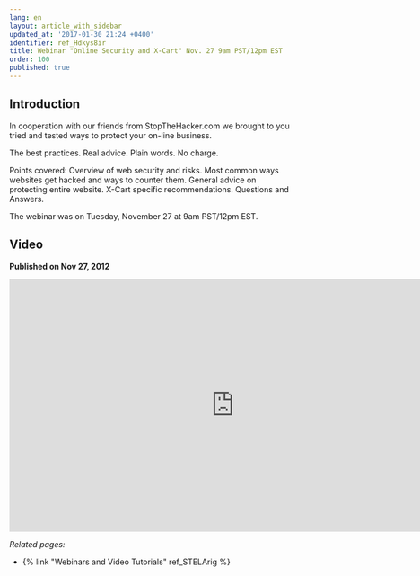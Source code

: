 ```yaml
---
lang: en
layout: article_with_sidebar
updated_at: '2017-01-30 21:24 +0400'
identifier: ref_Hdkys8ir
title: Webinar "Online Security and X-Cart" Nov. 27 9am PST/12pm EST
order: 100
published: true
---
```

## Introduction
In cooperation with our friends from StopTheHacker.com we brought to you tried and tested ways to protect your on-line business.

The best practices. Real advice. Plain words. No charge.

Points covered: Overview of web security and risks. Most common ways websites get hacked and ways to counter them. General advice on protecting entire website. X-Cart specific recommendations. Questions and Answers.

The webinar was on Tuesday, November 27 at 9am PST/12pm EST.

## Video
**Published on Nov 27, 2012**
<iframe class="youtube-player" type="text/html" style="width: 800px; height: 450px" src="https://www.youtube.com/embed/xQBXmEqBvYk" frameborder="0"></iframe>


_Related pages:_

*   {% link "Webinars and Video Tutorials" ref_STELArig %}
